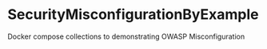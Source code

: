 # SecurityMisconfigurationByExample
Docker compose collections to demonstrating OWASP Misconfiguration 
